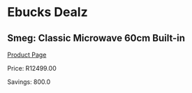 
# Ebucks Dealz
## Smeg: Classic Microwave 60cm Built-in
[Product Page](https://www.ebucks.com/web/shop/productSelected.do?prodId=911770992&catId=1196429345)

Price: R12499.00

Savings: 800.0


	